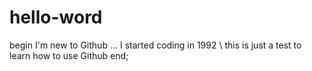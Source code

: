 # hello-word
begin
I'm new to Github ...
I started coding in 1992
\\ this is just a test to learn how to use Github 
end;                          
